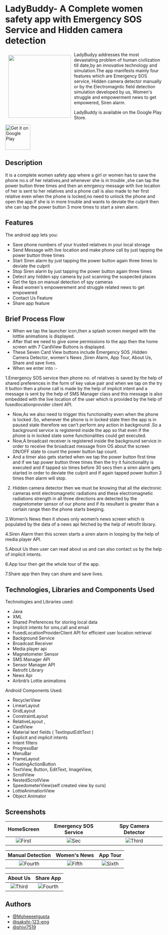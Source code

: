 # LadyBuddy- A Complete women safety app with Emergency SOS Service and Hidden camera detection


<img src="https://user-images.githubusercontent.com/57634381/131633790-5c6a360e-738b-4a15-81d9-d0e7c8205794.png" align="left"
width="200" hspace="10" vspace="10">

LadyBudyy addresses the most devastating problem of human civilization till date,by an innovative technology and simulation.The app manifests mainly four features which are Emergency SOS service, Hidden camera detector manually or by the Electromagntic field detection simulation developed by us, Women's struggle and empowerment news to get empowered, Siren alarm.

LadyBuddy is available on the Google Play Store.

<p align="left">
<a href="https://l.instagram.com/?u=https%3A%2F%2Fappgallery.huawei.com%2Fapp%2FC105254837&e=ATNqEa_IMzTtvHhD9zB0iXx5t0AG91LPHnPXvkxTw_ZE3KDXSlOwoHfiNMIqUYXv2U2NRSL-mzEcsqGCfl1OJA&s=1">
    <img alt="Get it on Google Play"
        height="80"
        src="https://drive.google.com/file/d/1t9Mq-6Aq8KxgbHbui0_9wE4-sqm254E1/view?usp=sharing" />
       </a>  
       </p>


       
## Description
It is a complete women safety app where a girl or women has to save the phone no.s of her relatives,and whenever she is in trouble ,she can tap the power button three times and then an emrgency message with live location of her is sent to her relatives and a phone call is also made to her first relative even when the phone is locked,no need to unlock the phone and open the app.If she is in more trouble and wants to deviate the culprit then she can tap the power button 3 more times to start a siren alarm.

## Features

The android app lets you:
- Save phone numbers of your trusted relatives in your local storage
- Send Message with live location and make phone call by just tapping the power button three times
- Start Siren alarm by just tapping the power button again three times to deviate the culprit
- Stop Siren alarm by just tapping the power button again three times  
- Detect any hidden spy camera by just scanning the suspected places
- Get the tips on manual detection of spy cameras
- Read women's empowerement and struggle related news to get empowered
- Contact Us Feature 
- Share app feature 

## Brief Process Flow 

- When we tap the launcher icon,then a splash screen merged with the lotttie animations is displayed.
- After that we need to give some permissions to the app then  the home screen with 7 CardView Buttons is displayed.
- These Seven Card View buttons  include Emergency SOS ,Hidden Camera Detector, women's News ,Siren Alarm, App Tour, About Us, Share and save lives.
- When we enter into :-

1.Emergency SOS service then phone no. of relatives is saved by the help of shared preferences in the form of key value pair and when we tap on the try it button then a phone call is made by the help of implicit intent and a message is sent by the help of SMS Manager class and this message is also embedded with the live location of the user which is provided by the help of fusedlocationprovider client API.

- Now,As we also need to trigger this functionality even when the phone is locked .So, whenever the phone is in locked state then the app is in paused state therefore we can't perform any action in background .So a background service is registered inside the app so that even if the phone is in locked state some functionalities could get executed.
- Now,A broadcast receiver is registered inside the background service in order to receive the broadcast message from OS about the screen ON/OFF state to count the power button tap count.
- And a timer also gets started when we tap the power button first time and if we tap power button three times then the try it fuinctionality is executed and if tapped six times before 30 secs  then a siren alarm gets started in order to deviate the culprit and if again tapped power button 3 times then alarm will stop.

2. Hidden camera detector  then we must be knowing that all the electronic cameras emit electromagnetic radiations and these electromagnetic radiations strength in all three directions are detected by the magnetometer sensor of our phone and if its resultant is greater than a certain range then the phone starts beeping.

3.Women’s News then it shows  only women’s news screen  which is populated by the data of a news api fetched by the help of retrofit library.

4.Siren Alarm then this screen starts a siren alarm in looping by the help of media player API.

5.About Us then user can read about us and can also contact us by the help of implicit intents.

6.App tour then get the whole tour of the app.

7.Share app then they can share and save lives.

## Technologies, Libraries and Components Used
Technologies and Libraries used:
- Java 
- XML
- Shared Preferences for storing local data
- Implicit intents for sms,call and email
- FusedLocationProviderClient API for efficient user location retrieval
- Background Service 
- Broadcast Receiver
- Media player api 
- Magnetometer Sensor
- SMS Manager API
- Sensor Manager API
- Retrofit Library
- News Api 
- Airbnb’s Lottie animations 


Android Components Used:
- RecyclerView
- LinearLayout 
- GridLayout 
- ConstraintLayout 
- RelativeLayout , 
- CardView 
- Material text fields ( TextInputEditText ) 
- Explicit and implicit intents 
- Intent filters 
- ProgressBar 
- MenuBar
- FrameLayout 
- FloatingActionButton 
- TextView, Button, EditText, ImageView, 
- ScrollView 
- NestedScrollView 
- SpeedometerView(self created view by ours) 
- LottieAnimationView
- Object Animator

## Screenshots

| HomeScreen | Emergency SOS Service  | Spy Camera Detector |
|:-:|:-:|:-:|
| ![First](https://user-images.githubusercontent.com/57634381/132382299-b1df131f-29f7-4b0d-b82b-f5579b200991.jpeg) | ![Sec](https://user-images.githubusercontent.com/57634381/132382430-823a704a-0481-447d-b6c6-4cc5636efc66.jpeg) | ![Third](https://user-images.githubusercontent.com/57634381/132382545-5e5b1248-4a60-4512-b925-922e5d11cda3.jpeg)

| Manual Detection | Women's News | App Tour |
|:-:|:-:|:-:|
|![Fourth](https://user-images.githubusercontent.com/57634381/132382643-be8854ba-ad53-4681-81b0-1a73c262df05.jpeg) | ![Fifth](https://user-images.githubusercontent.com/57634381/132382751-a2d06419-bce4-4399-b2d4-1c29d4d7667e.jpeg) | ![Sixth](https://user-images.githubusercontent.com/57634381/132382829-6658351b-5b56-4e44-ad04-fc94d51b1dfa.jpeg) |

| About Us | Share App |
|:-:|:-:|
| ![Third](https://user-images.githubusercontent.com/57634381/132382911-36f99188-3ae2-4fe7-b735-6b39ee3fe363.jpeg) | ![Fourth](https://user-images.githubusercontent.com/57634381/132383019-508dc1dd-39bf-4c79-9bb6-6725f18d9864.jpeg) |

## Authors

- [@Moheeeetgupta](https://github.com/Moheeeetgupta)
- [@sakshi-123-eng](https://github.com/sakshi-123-eng)
- [@shivi7519](https://github.com/shivi7519)

